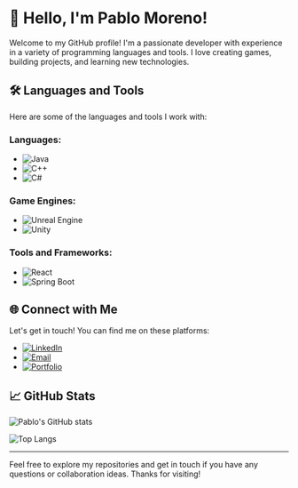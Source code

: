 # 👋 Hello, I'm Pablo Moreno!

Welcome to my GitHub profile! I'm a passionate developer with experience in a variety of programming languages and tools. I love creating games, building projects, and learning new technologies.

## 🛠️ Languages and Tools

Here are some of the languages and tools I work with:

### Languages:
- ![Java](https://img.shields.io/badge/Java-007396?style=for-the-badge&logo=java&logoColor=white)
- ![C++](https://img.shields.io/badge/C++-00599C?style=for-the-badge&logo=cplusplus&logoColor=white)
- ![C#](https://img.shields.io/badge/C%23-239120?style=for-the-badge&logo=csharp&logoColor=white)
  
### Game Engines:
- ![Unreal Engine](https://img.shields.io/badge/Unreal%20Engine%205-0E1128?style=for-the-badge&logo=unrealengine&logoColor=white)
- ![Unity](https://img.shields.io/badge/Unity-000000?style=for-the-badge&logo=unity&logoColor=white)
  
### Tools and Frameworks:
- ![React](https://img.shields.io/badge/React-20232A?style=for-the-badge&logo=react&logoColor=61DAFB)
- ![Spring Boot](https://img.shields.io/badge/Spring%20Boot-6DB33F?style=for-the-badge&logo=springboot&logoColor=white)

## 🌐 Connect with Me

Let's get in touch! You can find me on these platforms:

- [![LinkedIn](https://img.shields.io/badge/LinkedIn-0077B5?style=for-the-badge&logo=linkedin&logoColor=white)](https://linkedin.com/in/pablom3d)
- [![Email](https://img.shields.io/badge/Email-D14836?style=for-the-badge&logo=gmail&logoColor=white)](mailto:pablo.morenoma@gmail.com)
- [![Portfolio](https://img.shields.io/badge/Portfolio-FF5722?style=for-the-badge&logo=About.me&logoColor=white)](https://pablomorenoma.wixsite.com/portfolio)

## 📈 GitHub Stats

![Pablo's GitHub stats](https://github-readme-stats.vercel.app/api?username=yourusername&show_icons=true&theme=radical)

![Top Langs](https://github-readme-stats.vercel.app/api/top-langs/?username=yourusername&layout=compact&theme=radical)

---

Feel free to explore my repositories and get in touch if you have any questions or collaboration ideas. Thanks for visiting!

<!---
wPabloxd/wPabloxd is a ✨ special ✨ repository because its `README.md` (this file) appears on your GitHub profile.
You can click the Preview link to take a look at your changes.
--->
